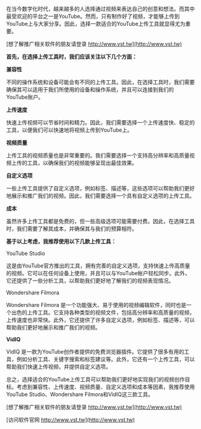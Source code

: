 在当今数字化时代，越来越多的人选择通过视频来表达自己的创意和想法。而其中最受欢迎的平台之一是YouTube。然而，只有制作好了视频，才能够上传到YouTube上与大家分享。因此，选择一款适合的YouTube上传工具就显得尤为重要。

[想了解推广相关软件的朋友请登录 http://www.vst.tw](http://www.vst.tw)

**首先，在选择上传工具时，我们应该关注以下几个方面：**

**兼容性**

不同的操作系统和设备可能会有不同的上传工具。因此，在选择工具时，我们需要确保其可以适用于我们所使用的设备和操作系统，并且可以连接到我们的YouTube账户。

**上传速度**

快速上传视频可以节省时间和精力。因此，我们需要选择一个上传速度快、稳定的工具，以便我们可以快速地将视频上传到YouTube上。

**视频质量**

上传工具的视频质量也是非常重要的。我们需要选择一个支持高分辨率和高质量视频上传的工具，以确保我们的视频能够呈现出最佳效果。

**自定义选项**

一些上传工具提供了自定义选项，例如标签、描述等，这些选项可以帮助我们更好地展示和推广我们的视频。因此，我们需要选择一个具有自定义选项的上传工具。

**成本**

虽然许多上传工具都是免费的，但一些高级选项可能需要付费。因此，在选择工具时，我们需要了解其成本，并确保其与我们的预算相符。

**基于以上考虑，我推荐使用以下几款上传工具：**

YouTube Studio

这是由YouTube官方推出的工具，拥有完善的自定义选项，支持快速上传高质量的视频。它可以在任何设备上使用，并且可以与YouTube帐户轻松同步。此外，它还提供了一些分析工具，以帮助我们更好地了解我们的视频表现情况。

Wondershare Filmora

Wondershare Filmora 是一个功能强大、易于使用的视频编辑软件，同时也是一个出色的上传工具。它支持各种类型的视频文件，包括高分辨率和高质量的视频，上传速度也非常快。此外，它还提供了许多自定义选项，例如标签、描述等，可以帮助我们更好地展示和推广我们的视频。

**VidIQ**

VidIQ 是一款为YouTube创作者提供的免费浏览器插件。它提供了很多有用的工具，例如分析工具、关键字搜索和标签建议等。此外，它还有一个上传工具，可以帮助我们快速上传视频，并提供自定义选项。

总之，选择适合的YouTube上传工具可以帮助我们更好地实现我们的视频创作目标。考虑到兼容性、上传速度、视频质量、自定义选项和成本等因素，我推荐使用YouTube Studio、Wondershare Filmora和VidIQ这三款工具。

[想了解推广相关软件的朋友请登录 http://www.vst.tw](http://www.vst.tw)


[访问软件官网 http://www.vst.tw](http://www.vst.tw)
